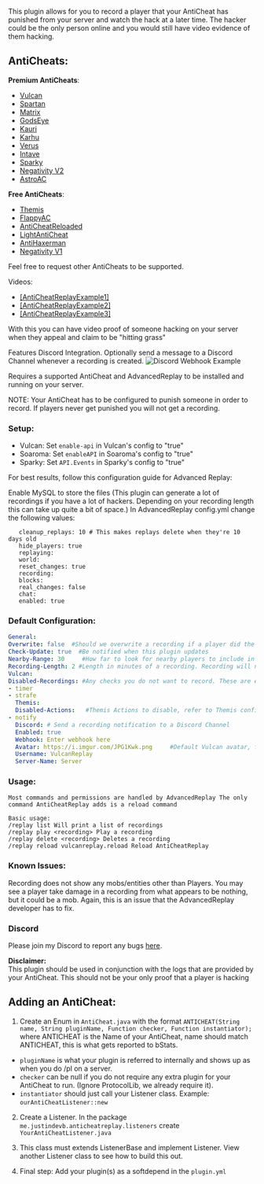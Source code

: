 This plugin allows for you to record a player that your AntiCheat has punished from your server and watch the hack at a later time. The hacker could be the only person online and you would still have video evidence of them hacking.

## AntiCheats:

**Premium AntiCheats**:
 - [Vulcan](https://www.spigotmc.org/resources/83626/)
 - [Spartan](https://www.spigotmc.org/resources/25638/)
 - [Matrix](https://matrix.rip/)
 - [GodsEye](https://www.spigotmc.org/resources/69595/)
 - [Kauri](https://www.spigotmc.org/resources/53721/)
 - [Karhu](https://karhu.cc/)
 - [Verus](https://verus.ac/)
 - [Intave](https://intave.de/)
 - [Sparky](https://sparky.ac/)
 - [Negativity V2](https://www.spigotmc.org/resources/86874/)
 - [AstroAC](https://astroac.cc/)

**Free AntiCheats**:
 - [Themis](https://www.spigotmc.org/resources/90766/)
 - [FlappyAC](https://www.spigotmc.org/resources/92180/)
 - [AntiCheatReloaded](https://www.spigotmc.org/resources/23799/)
 - [LightAntiCheat](https://www.spigotmc.org/resources/96341/)
 - [AntiHaxerman](https://www.spigotmc.org/resources/83198/)
 - [Negativity V1](https://www.spigotmc.org/resources/48399/)


Feel free to request other AntiCheats to be supported.​

Videos:

- [[AntiCheatReplayExample1]](https://youtu.be/P88KS4W8IGI)
- [[AntiCheatReplayExample2]](https://youtu.be/YDNmiOYlvq8)
- [[AntiCheatReplayExample3]](https://youtu.be/znMqh0mWuyI)


With this you can have video proof of someone hacking on your server when they appeal and claim to be "hitting grass"

Features Discord Integration. Optionally send a message to a Discord Channel whenever a recording is created.
![Discord Webhook Example](https://www.spigotmc.org/attachments/capture-png.665322/)

Requires a supported AntiCheat and AdvancedReplay to be installed and running on your server.

NOTE: Your AntiCheat has to be configured to punish someone in order to record. If players never get punished you will not get a recording.


### Setup:
- Vulcan: Set `enable-api` in Vulcan's config to "true"
- Soaroma: Set `enableAPI` in Soaroma's config to "true"
- Sparky: Set `API.Events` in Sparky's config to "true"

For best results, follow this configuration guide for Advanced Replay:

Enable MySQL to store the files (This plugin can generate a lot of recordings if you have a lot of hackers. Depending on your recording length this can take up quite a bit of space.)
   In AdvancedReplay config.yml change the following values:
```
   cleanup_replays: 10 # This makes replays delete when they're 10 days old
   hide_players: true
   replaying:
   world:
   reset_changes: true
   recording:
   blocks:
   real_changes: false
   chat:
   enabled: true
```
### Default Configuration:
```YAML
General:
Overwrite: false  #Should we overwrite a recording if a player did the same hack on the same date?
Check-Update: true  #Be notified when this plugin updates
Nearby-Range: 30     #How far to look for nearby players to include in the recording? NOTE: The formula is 1/2 of what you put here in each. So it will be 15 blocks in each +x and -x for a total of 30 blocks, etc.
Recording-Length: 2 #Length in minutes of a recording. Recording will not be created until this time has passed from the start of a recording.
Vulcan:
Disabled-Recordings: #Any checks you do not want to record. These are examples, replace/add as many as you want NOTE: Must be lowercase
- timer
- strafe
  Themis:
  Disabled-Actions:   #Themis Actions to disable, refer to Themis config.yml
- notify
  Discord: # Send a recording notification to a Discord Channel
  Enabled: true
  Webhook: Enter webhook here
  Avatar: https://i.imgur.com/JPG1Kwk.png     #Default Vulcan avatar, feel free to change this
  Username: VulcanReplay
  Server-Name: Server
```
### Usage:
```
Most commands and permissions are handled by AdvancedReplay The only command AntiCheatReplay adds is a reload command

Basic usage:
/replay list Will print a list of recordings
/replay play <recording> Play a recording
/replay delete <recording> Deletes a recording
/replay reload vulcanreplay.reload Reload AntiCheatReplay
```
### Known Issues:

Recording does not show any mobs/entities other than Players. You may see a player take damage in a recording from what appears to be nothing, but it could be a mob. Again, this is an issue that the AdvancedReplay developer has to fix.


### Discord

Please join my Discord to report any bugs [here](https://discord.gg/vK3wksVdpb).

**Disclaimer:**<br>
This plugin should be used in conjunction with the logs that are provided by your AntiCheat. This should not be your only proof that a player is hacking

## Adding an AntiCheat:

1. Create an Enum in `AntiCheat.java` with the format `ANTICHEAT(String name, String pluginName, Function checker, Function instantiator);` where ANTICHEAT is the Name of your AntiCheat, name should match ANTICHEAT, this is what gets reported to bStats.
- `pluginName` is what your plugin is referred to internally and shows up as when you do /pl on a server.
- `checker` can be null if you do not require any extra plugin for your AntiCheat to run. (Ignore ProtocolLib, we already require it).
- `instantiator` should just call your Listener class. Example: `ourAntiCheatListener::new`

2. Create a Listener. In the package `me.justindevb.anticheatreplay.listeners` create `YourAntiCheatListener.java`

3. This class must extends ListenerBase and implement Listener. View another Listener class to see how to build this out. <br>

4. Final step: Add your plugin(s) as a softdepend in the `plugin.yml`
